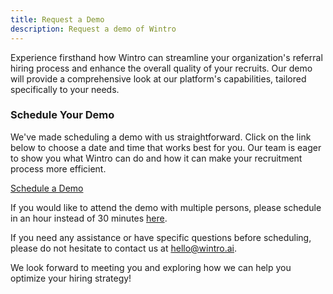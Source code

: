 ```yaml
---
title: Request a Demo
description: Request a demo of Wintro
---
```


Experience firsthand how Wintro can streamline your organization's referral hiring process and enhance the overall quality of your recruits. Our demo will provide a comprehensive look at our platform's capabilities, tailored specifically to your needs.

### Schedule Your Demo

We've made scheduling a demo with us straightforward. Click on the link below to choose a date and time that works best for you. Our team is eager to show you what Wintro can do and how it can make your recruitment process more efficient.

<a href="https://calendar.app.google/XFnkVgChDay9riY18" target="_blank">Schedule a Demo</a>

If you would like to attend the demo with multiple persons, please schedule in an hour instead of 30 minutes <a href="https://calendar.app.google/KmPWMoZPQq7paf4z7" target="_blank">here</a>.

If you need any assistance or have specific questions before scheduling, please do not hesitate to contact us at hello@wintro.ai.

We look forward to meeting you and exploring how we can help you optimize your hiring strategy!
